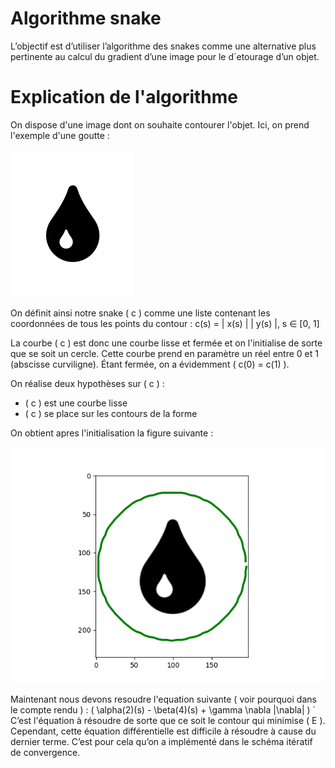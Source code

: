 # Algorithme snake
L’objectif est d’utiliser l’algorithme des snakes comme une alternative plus pertinente au calcul du gradient d’une image pour le d´etourage d’un objet.

# Explication de l'algorithme

On dispose d'une image dont on souhaite contourer l'objet. Ici, on prend l'exemple d'une goutte :

![Image](im_goutte.png)

On définit ainsi notre snake \( c \) comme une liste contenant les coordonnées de tous les points du contour :
c(s) = | x(s) |
       | y(s) |,  s ∈ [0, 1]

La courbe \( c \) est donc une courbe lisse et fermée et on l'initialise de sorte que se soit un cercle. Cette courbe prend en paramètre un réel entre 0 et 1 (abscisse curviligne). Étant fermée, on a évidemment \( c(0) = c(1) \).

On réalise deux hypothèses sur \( c \) :
- \( c \) est une courbe lisse
- \( c \) se place sur les contours de la forme

On obtient apres l'initialisation la figure suivante :

![Image](Figure_goutte.png)

Maintenant nous devons resoudre l'equation suivante ( voir pourquoi dans le compte rendu ) : 
\( \alpha(2)(s) - \beta(4)(s) + \gamma \nabla \|\nabla\| \)
`
C’est l'équation à résoudre de sorte que ce soit le contour qui minimise \( E \). Cependant, cette équation différentielle est difficile à résoudre à cause du dernier terme. C’est pour cela qu’on a implémenté dans le schéma itératif de convergence.



